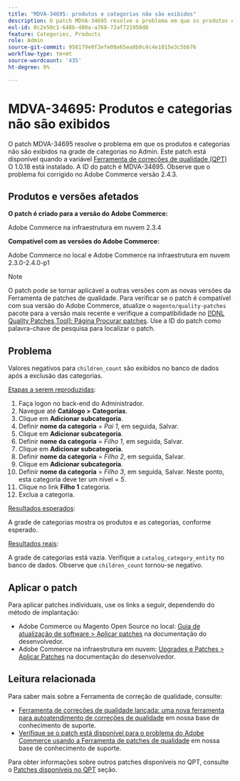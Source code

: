 ```yaml
---
title: "MDVA-34695: produtos e categorias não são exibidos"
description: O patch MDVA-34695 resolve o problema em que os produtos e categorias não são exibidos na grade de categorias no Admin. Este patch está disponível quando a [Ferramenta de correções de qualidade (QPT)](/help/announcements/adobe-commerce-announcements/magento-quality-patches-released-new-tool-to-self-serve-quality-patches.md) 1.0.18 está instalada. A ID do patch é MDVA-34695. Observe que o problema foi corrigido no Adobe Commerce versão 2.4.3.
exl-id: 0c2e50c1-648b-480a-a768-72af721950d8
feature: Categories, Products
role: Admin
source-git-commit: 958179e0f3efe08e65ea8b0c4c4e1015e3c5bb76
workflow-type: tm+mt
source-wordcount: '435'
ht-degree: 0%

---
```


# MDVA-34695: Produtos e categorias não são exibidos

O patch MDVA-34695 resolve o problema em que os produtos e categorias não são exibidos na grade de categorias no Admin. Este patch está disponível quando a variável [Ferramenta de correções de qualidade (QPT)](/help/announcements/adobe-commerce-announcements/magento-quality-patches-released-new-tool-to-self-serve-quality-patches.md) O 1.0.18 está instalado. A ID do patch é MDVA-34695. Observe que o problema foi corrigido no Adobe Commerce versão 2.4.3.

## Produtos e versões afetados

**O patch é criado para a versão do Adobe Commerce:**

Adobe Commerce na infraestrutura em nuvem 2.3.4

**Compatível com as versões do Adobe Commerce:**

Adobe Commerce no local e Adobe Commerce na infraestrutura em nuvem 2.3.0-2.4.0-p1

>[!NOTE]
>
>O patch pode se tornar aplicável a outras versões com as novas versões da Ferramenta de patches de qualidade. Para verificar se o patch é compatível com sua versão do Adobe Commerce, atualize o `magento/quality-patches` pacote para a versão mais recente e verifique a compatibilidade no [[!DNL Quality Patches Tool]: Página Procurar patches](https://devdocs.magento.com/quality-patches/tool.html#patch-grid). Use a ID do patch como palavra-chave de pesquisa para localizar o patch.

## Problema

Valores negativos para `children_count` são exibidos no banco de dados após a exclusão das categorias.

<u>Etapas a serem reproduzidas</u>:

1. Faça logon no back-end do Administrador.
1. Navegue até **Catálogo > Categorias**.
1. Clique em **Adicionar subcategoria**.
1. Definir **nome da categoria** = *Pai 1*, em seguida, Salvar.
1. Clique em **Adicionar subcategoria**.
1. Definir **nome da categoria** = *Filho 1*, em seguida, Salvar.
1. Clique em **Adicionar subcategoria**.
1. Definir **nome da categoria** = *Filho 2*, em seguida, Salvar.
1. Clique em **Adicionar subcategoria**.
1. Definir **nome da categoria** = *Filho 3*, em seguida, Salvar. Neste ponto, esta categoria deve ter um nível = *5*.
1. Clique no link **Filho 1** categoria.
1. Exclua a categoria.

<u>Resultados esperados</u>:

A grade de categorias mostra os produtos e as categorias, conforme esperado.

<u>Resultados reais</u>:

A grade de categorias está vazia. Verifique a `catalog_category_entity` no banco de dados. Observe que `children_count` tornou-se negativo.

## Aplicar o patch

Para aplicar patches individuais, use os links a seguir, dependendo do método de implantação:

* Adobe Commerce ou Magento Open Source no local: [Guia de atualização de software > Aplicar patches](https://devdocs.magento.com/guides/v2.4/comp-mgr/patching/mqp.html) na documentação do desenvolvedor.
* Adobe Commerce na infraestrutura em nuvem: [Upgrades e Patches > Aplicar Patches](https://devdocs.magento.com/cloud/project/project-patch.html) na documentação do desenvolvedor.

## Leitura relacionada

Para saber mais sobre a Ferramenta de correção de qualidade, consulte:

* [Ferramenta de correções de qualidade lançada: uma nova ferramenta para autoatendimento de correções de qualidade](/help/announcements/adobe-commerce-announcements/magento-quality-patches-released-new-tool-to-self-serve-quality-patches.md) em nossa base de conhecimento de suporte.
* [Verifique se o patch está disponível para o problema do Adobe Commerce usando a Ferramenta de patches de qualidade](/help/support-tools/patches-available-in-qpt-tool/check-patch-for-magento-issue-with-magento-quality-patches.md) em nossa base de conhecimento de suporte.

Para obter informações sobre outros patches disponíveis no QPT, consulte o [Patches disponíveis no QPT](https://support.magento.com/hc/en-us/sections/360010506631-Patches-available-in-QPT-tool-) seção.
